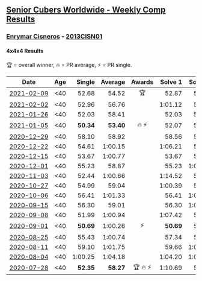 <style>table {white-space: nowrap;}</style>
<link rel="stylesheet" type="text/css" href="/scw-comp/css/flags.css" />

## [Senior Cubers Worldwide - Weekly Comp Results](/scw-comp/results/)
### [Enrymar Cisneros](README.md) - [2013CISN01](https://www.worldcubeassociation.org/persons/2013CISN01?event=444)
#### 4x4x4 Results

<span style="white-space: nowrap;">🏆 = overall winner</span>, <span style="white-space: nowrap;">🔥 = PR average</span>, <span style="white-space: nowrap;">⚡ = PR single</span>.

| Date | Age | Single | Average | Awards | Solve 1 | Solve 2 | Solve 3 | Solve 4 | Solve 5 | Video |
| :--: | :--: | --: | --: | :--: | --: | --: | --: | --: | --: | :-- |
| [2021-02-09](../../results/2021-02-09/444.md) | <40 | 52.68 | 54.52 | 🏆 | 52.87 | 53.96 | 52.68 | 59.87 | 56.74 | [Desktop](https://www.facebook.com/events/1072787469872680/permalink/1077006539450773) / [Mobile](https://m.facebook.com/events/1072787469872680?view=permalink&id=1077006539450773) |
| [2021-02-02](../../results/2021-02-02/444.md) | <40 | 52.96 | 56.76 |  | 1:01.12 | 53.80 | 1:00.82 | 55.65 | 52.96 | [Desktop](https://www.facebook.com/events/419241732746821/permalink/422750969062564) / [Mobile](https://m.facebook.com/events/419241732746821?view=permalink&id=422750969062564) |
| [2021-01-26](../../results/2021-01-26/444.md) | <40 | 52.03 | 58.41 |  | 52.03 | 57.68 | 59.44 | 1:01.90 | 58.12 | [Desktop](https://www.facebook.com/events/886756952081472/permalink/890875725002928) / [Mobile](https://m.facebook.com/events/886756952081472?view=permalink&id=890875725002928) |
| [2021-01-05](../../results/2021-01-05/444.md) | <40 | **50.34** | **53.40** | 🔥 ⚡ | 52.07 | 51.82 | 56.32 | **50.34** | DNF | [Desktop](https://www.facebook.com/events/438895340619582/permalink/443017793540670) / [Mobile](https://m.facebook.com/events/438895340619582?view=permalink&id=443017793540670) |
| [2020-12-29](../../results/2020-12-29/444.md) | <40 | 58.10 | 58.92 |  | 58.56 | 59.64 | 58.10 | 58.56 | 1:05.79 | [Desktop](https://www.facebook.com/events/1086076581855919/permalink/1089744141489163) / [Mobile](https://m.facebook.com/events/1086076581855919?view=permalink&id=1089744141489163) |
| [2020-12-22](../../results/2020-12-22/444.md) | <40 | 54.61 | 1:00.15 |  | 1:06.21 | 54.61 | 55.54 | 58.76 | 1:06.15 | [Desktop](https://www.facebook.com/events/202563571576862/permalink/208000081033211) / [Mobile](https://m.facebook.com/events/202563571576862?view=permalink&id=208000081033211) |
| [2020-12-15](../../results/2020-12-15/444.md) | <40 | 53.67 | 1:00.77 |  | 53.67 | 56.48 | 1:03.61 | 1:02.23 | 1:07.99 | [Desktop](https://www.facebook.com/events/380879093195746/permalink/384633492820306) / [Mobile](https://m.facebook.com/events/380879093195746?view=permalink&id=384633492820306) |
| [2020-12-01](../../results/2020-12-01/444.md) | <40 | 55.23 | 58.87 |  | 55.23 | 1:02.32 | 58.41 | 1:00.91 | 57.29 | [Desktop](https://www.facebook.com/events/1067911153659963/permalink/1072459606538451) / [Mobile](https://m.facebook.com/events/1067911153659963?view=permalink&id=1072459606538451) |
| [2020-11-03](../../results/2020-11-03/444.md) | <40 | 52.44 | 1:00.66 |  | 1:14.52 | 53.18 | 1:09.39 | 52.44 | 59.40 | [Desktop](https://www.facebook.com/events/391709741873523/permalink/397208251323672) / [Mobile](https://m.facebook.com/events/391709741873523?view=permalink&id=397208251323672) |
| [2020-10-27](../../results/2020-10-27/444.md) | <40 | 54.99 | 59.04 |  | 1:00.39 | 58.90 | 1:03.52 | 57.83 | 54.99 | [Desktop](https://www.facebook.com/events/1621959871298390/permalink/1628678960626481) / [Mobile](https://m.facebook.com/events/1621959871298390?view=permalink&id=1628678960626481) |
| [2020-10-06](../../results/2020-10-06/444.md) | <40 | 56.41 | 1:01.33 |  | 56.41 | 1:05.70 | 1:02.96 | 1:01.57 | 59.47 | [Desktop](https://www.facebook.com/events/2766581680255939/permalink/2772796936301080) / [Mobile](https://m.facebook.com/events/2766581680255939?view=permalink&id=2772796936301080) |
| [2020-09-15](../../results/2020-09-15/444.md) | <40 | 56.30 | 59.01 |  | 56.30 | 1:04.52 | 59.30 | 59.45 | 58.28 | [Desktop](https://www.facebook.com/events/655903882008117/permalink/661018164830022) / [Mobile](https://m.facebook.com/events/655903882008117?view=permalink&id=661018164830022) |
| [2020-09-08](../../results/2020-09-08/444.md) | <40 | 51.99 | 1:00.94 |  | 1:07.42 | 56.04 | 59.35 | 1:12.46 | 51.99 | [Desktop](https://www.facebook.com/events/342884623427933/permalink/347790779603984) / [Mobile](https://m.facebook.com/events/342884623427933?view=permalink&id=347790779603984) |
| [2020-09-01](../../results/2020-09-01/444.md) | <40 | **50.69** | 1:00.26 | ⚡ | **50.69** | 57.60 | 1:05.78 | 1:03.80 | 59.37 | [Desktop](https://www.facebook.com/events/987180995036806/permalink/992565827831656) / [Mobile](https://m.facebook.com/events/987180995036806?view=permalink&id=992565827831656) |
| [2020-08-25](../../results/2020-08-25/444.md) | <40 | 55.43 | 1:00.74 |  | 57.34 | 55.43 | 1:06.81 | 58.07 | 1:11.35 | [Desktop](https://www.facebook.com/events/375269430142971/permalink/379975593005688) / [Mobile](https://m.facebook.com/events/375269430142971?view=permalink&id=379975593005688) |
| [2020-08-11](../../results/2020-08-11/444.md) | <40 | 59.10 | 1:01.75 |  | 59.66 | 1:05.19 | 59.10 | 1:06.61 | 1:00.41 | [Desktop](https://www.facebook.com/events/1112228215845470/permalink/1117927325275559) / [Mobile](https://m.facebook.com/events/1112228215845470?view=permalink&id=1117927325275559) |
| [2020-08-04](../../results/2020-08-04/444.md) | <40 | 1:00.25 | 1:04.18 |  | 1:04.20 | 1:07.23 | 1:00.25 | 1:01.10 | 1:09.31 | [Desktop](https://www.facebook.com/events/770016233779888/permalink/775839526530892) / [Mobile](https://m.facebook.com/events/770016233779888?view=permalink&id=775839526530892) |
| [2020-07-28](../../results/2020-07-28/444.md) | <40 | **52.35** | **58.27** | 🏆 🔥 ⚡ | 1:10.69 | 57.12 | 58.48 | 59.20 | **52.35** | [Desktop](https://www.facebook.com/events/299658408049797/permalink/303479464334358) / [Mobile](https://m.facebook.com/events/299658408049797?view=permalink&id=303479464334358) |


<!-- Global site tag (gtag.js) - Google Analytics -->
<script async src="https://www.googletagmanager.com/gtag/js?id=UA-86348435-3"></script>
<script>window.dataLayer = window.dataLayer || []; function gtag() {dataLayer.push(arguments);} gtag('js', new Date()); gtag('config', 'UA-86348435-3');</script>
